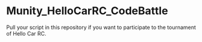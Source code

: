 # Munity_HelloCarRC_CodeBattle
Pull your script in this repository if you want to participate to the tournament of Hello Car RC.
